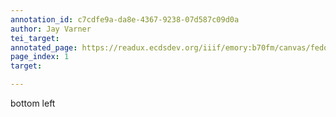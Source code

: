 ```yaml
---
annotation_id: c7cdfe9a-da8e-4367-9238-07d587c09d0a
author: Jay Varner
tei_target: 
annotated_page: https://readux.ecdsdev.org/iiif/emory:b70fm/canvas/fedora:emory:gz6dp
page_index: 1
target: 

---
```

<p>bottom left</p>